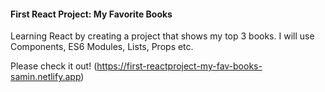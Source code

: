 #### First React Project: My Favorite Books
Learning React by creating a project that shows my top 3 books. I will use Components, ES6 Modules, Lists, Props etc.

Please check it out! (https://first-reactproject-my-fav-books-samin.netlify.app)
